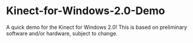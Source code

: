 Kinect-for-Windows-2.0-Demo
===========================

A quick demo for the Kinect for Windows 2.0!  This is based on preliminary software and/or hardware, subject to change.
